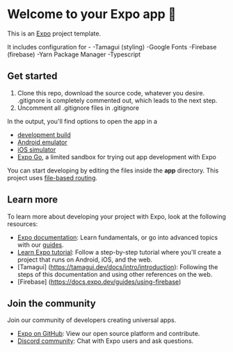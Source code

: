 # Welcome to your Expo app 👋

This is an [Expo](https://expo.dev) project template. 

It includes configuration for - 
-Tamagui  (styling)
-Google Fonts
-Firebase (firebase)
-Yarn Package Manager
-Typescript


## Get started

1. Clone this repo, download the source code, whatever you desire.  .gitignore is completely commented out, which leads to the next step.
2. Uncomment all .gitignore files in .gitignore


In the output, you'll find options to open the app in a

- [development build](https://docs.expo.dev/develop/development-builds/introduction/)
- [Android emulator](https://docs.expo.dev/workflow/android-studio-emulator/)
- [iOS simulator](https://docs.expo.dev/workflow/ios-simulator/)
- [Expo Go](https://expo.dev/go), a limited sandbox for trying out app development with Expo

You can start developing by editing the files inside the **app** directory. This project uses [file-based routing](https://docs.expo.dev/router/introduction).



## Learn more

To learn more about developing your project with Expo, look at the following resources:

- [Expo documentation](https://docs.expo.dev/): Learn fundamentals, or go into advanced topics with our [guides](https://docs.expo.dev/guides).
- [Learn Expo tutorial](https://docs.expo.dev/tutorial/introduction/): Follow a step-by-step tutorial where you'll create a project that runs on Android, iOS, and the web.
- [Tamagui] (https://tamagui.dev/docs/intro/introduction): Following the steps of this documentation and using other references on the web.
- [Firebase] (https://docs.expo.dev/guides/using-firebase)


## Join the community

Join our community of developers creating universal apps.

- [Expo on GitHub](https://github.com/expo/expo): View our open source platform and contribute.
- [Discord community](https://chat.expo.dev): Chat with Expo users and ask questions.
